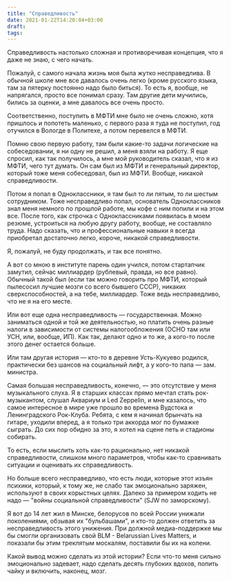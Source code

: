 ```yaml
---
title: "Справедливость"
date: 2021-01-22T14:20:04+03:00
draft: 
tags:
---
```


Справедливость настолько сложная и противоречивая концепция, что я даже не знаю, с чего начать.

Пожалуй, с самого начала жизнь моя была жутко несправедлива. В обычной школе мне все давалось очень легко (кроме
русского языка, там за пятерку постоянно надо было биться). То есть я, вообще, не напрягался, просто все понимал сразу.
Там другие дети мучились, бились за оценки, а мне давалось все очень просто.

<!--more-->

Соответственно, поступить в МФТИ мне было не очень сложно, хотя пришлось и попотеть маленько, с первого раза я туда не
поступил, год отучился в Вологде в Политехе, а потом перевелся в МФТИ.

Помню свою первую работу, там были какие-то задачи логические на собеседовании, я ни одну не решил, а меня взяли на
работу. Я еще спросил, как так получилось, а мне мой руководитель сказал, что я из МФТИ, чего тут думать. Он сам был из
МФТИ и генеральный директор, который тоже меня собеседовал, был из МФТИ. Вообще, никакой справедливости.

Потом я попал в Одноклассники, я там был то ли пятым, то ли шестым сотрудником. Тоже несправедливо попал, основатель
Одноклассников знал меня немного по прошлой работе, мы кофе с ним попили и на этом все. После того, как строчка с
Одноклассниками появилась в моем резюме, устроиться на любую другу работу, вообще, не составляло труда. Надо сказать,
что и профессиональные навыки я всегда приобретал достаточно легко, короче, никакой справедливости.

Я, пожалуй, не буду продолжать, и так все понятно.

А вот со мною в институте парень один учился, потом стартапчик замутил, сейчас миллиардер (рублевый, правда, но все
равно). Обычный такой был (если так можно говорить про МФТИ, который пылесосил лучшие мозги со всего бывшего СССР),
никаких сверхспособностей, а на тебе, миллиардер. Тоже ведь несправедливо, что не я на его месте.

Или вот еще одна несправедливость — государственная. Можно заниматься одной и той же деятельностью, но платить очень
разные налоги в зависимости от системы налогообложения (ОСНО там или УСН, или, вообще, ИП). Как так, делают одно и то
же, а кого-то после этого денег остается больше.

Или там другая история — кто-то в деревне Усть-Кукуево родился, практически без шансов на социальный лифт, а у кого-то
папа — зам. министра.

Самая большая несправедливость, конечно, — это отсутствие у меня музыкального слуха. Я в старших классах прямо мечтал
стать рок-музыкантом, слушал Аквариум и Led Zeppelin, и мне казалось, что самое интересное в мире уже прошло во времена
Вудстока и Ленинградского Рок-Клуба. Ребята, с кем я начинал брынчать на гитаре, уходили вперед, а я только три аккорда
мог по бумажке сыграть. До сих пор обидно за это, я хотел на сцене петь и стадионы собирать.

То есть, если мыслить хоть как-то рационально, нет никакой справедливости, слишком много параметров, чтобы как-то
сравнивать ситуации и оценивать их справедливость.

Но больше всего несправедливо, что есть люди, которые этот изъян психики, который, к тому же, не слабо так эмоционально
заряжен, используют в своих корыстных целях. Далеко за примером ходить не надо — "войны социальной справедливости"
(SJW по заморскому).

Я вот до 14 лет жил в Минске, белорусов по всей России унижали поколениями, обзывая их "бульбашами", и кто-то должен
ответить за несправедливость этого унижения. При должной медиа-поддержке мы бы смогли организовать свой BLM -
Belarussian Lives Matters, и показали бы этим треклятым москалям, поставили бы их на колени.

Какой вывод можно сделать из этой истории? Если что-то меня сильно эмоционально задевает, надо сделать десять глубоких
вдохов, попить чайку и включить, наконец, мозг.

